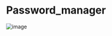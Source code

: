 # Password_manager
![image](https://user-images.githubusercontent.com/74180426/210130329-b7f01a03-5b54-424a-85da-8dba00b9b51d.png)
